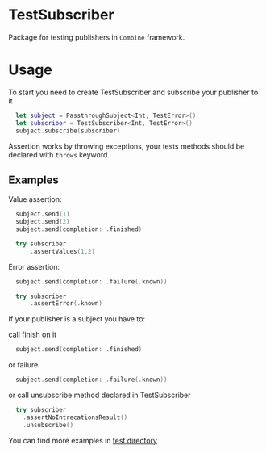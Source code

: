 # TestSubscriber

Package for testing publishers in `Combine` framework.

# Usage

To start you need to create TestSubscriber and subscribe your publisher to it

```swift
  let subject = PassthroughSubject<Int, TestError>()
  let subscriber = TestSubscriber<Int, TestError>()
  subject.subscribe(subscriber)
```
Assertion works by throwing exceptions, your tests methods should be declared with `throws` keyword.

## Examples

Value assertion:

```swift
  subject.send(1)
  subject.send(2)
  subject.send(completion: .finished)

  try subscriber
      .assertValues(1,2)
```

Error assertion:

```swift
  subject.send(completion: .failure(.known))

  try subscriber
      .assertError(.known)
```

If your publisher is a subject you have to:

call finish on it

```swift
  subject.send(completion: .finished)
```

or failure

```swift
  subject.send(completion: .failure(.known))
```

or call unsubscribe method declared in TestSubscriber

```swift
  try subscriber
    .assertNoIntrecationsResult()
    .unsubscribe()
```

You can find more examples in [test directory](https://github.com/DezorkIT/TestSubscriber/tree/main/Tests/TestSubscriberTests)
